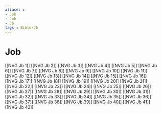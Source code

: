 ```yaml
---
aliases : 
- Job
- Job
- Jb
tags : Bible/Jb
---
```


# Job

[[NVG Jb 1]]
[[NVG Jb 2]]
[[NVG Jb 3]]
[[NVG Jb 4]]
[[NVG Jb 5]]
[[NVG Jb 6]]
[[NVG Jb 7]]
[[NVG Jb 8]]
[[NVG Jb 9]]
[[NVG Jb 10]]
[[NVG Jb 11]]
[[NVG Jb 12]]
[[NVG Jb 13]]
[[NVG Jb 14]]
[[NVG Jb 15]]
[[NVG Jb 16]]
[[NVG Jb 17]]
[[NVG Jb 18]]
[[NVG Jb 19]]
[[NVG Jb 20]]
[[NVG Jb 21]]
[[NVG Jb 22]]
[[NVG Jb 23]]
[[NVG Jb 24]]
[[NVG Jb 25]]
[[NVG Jb 26]]
[[NVG Jb 27]]
[[NVG Jb 28]]
[[NVG Jb 29]]
[[NVG Jb 30]]
[[NVG Jb 31]]
[[NVG Jb 32]]
[[NVG Jb 33]]
[[NVG Jb 34]]
[[NVG Jb 35]]
[[NVG Jb 36]]
[[NVG Jb 37]]
[[NVG Jb 38]]
[[NVG Jb 39]]
[[NVG Jb 40]]
[[NVG Jb 41]]
[[NVG Jb 42]]
